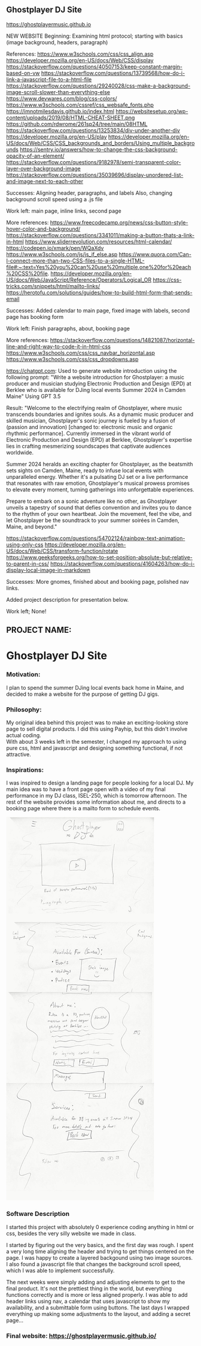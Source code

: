 ## Ghostplayer DJ Site

https://ghostplayermusic.github.io

NEW WEBSITE
Beginning: Examining html protocol; starting with basics (image background, headers, paragraph)

References:
https://www.w3schools.com/css/css_align.asp
https://developer.mozilla.org/en-US/docs/Web/CSS/display
https://stackoverflow.com/questions/40507153/keep-constant-margin-based-on-vw
https://stackoverflow.com/questions/13739568/how-do-i-link-a-javascript-file-to-a-html-file
https://stackoverflow.com/questions/29240028/css-make-a-background-image-scroll-slower-than-everything-else
https://www.devwares.com/blog/css-colors/
https://www.w3schools.com/cssref/css_websafe_fonts.php
https://imnotmilesdavis.github.io/index.html
https://websitesetup.org/wp-content/uploads/2019/08/HTML-CHEAT-SHEET.png
https://github.com/rdwrome/261sp24/tree/main/08HTML
https://stackoverflow.com/questions/13253834/div-under-another-div
https://developer.mozilla.org/en-US/play
https://developer.mozilla.org/en-US/docs/Web/CSS/CSS_backgrounds_and_borders/Using_multiple_backgrounds
https://sentry.io/answers/how-to-change-the-css-background-opacity-of-an-element/
https://stackoverflow.com/questions/9182978/semi-transparent-color-layer-over-background-image
https://stackoverflow.com/questions/35039696/display-unordered-list-and-image-next-to-each-other

Successes: Aligning header, paragraphs, and labels
Also, changing background scroll speed using a .js file

Work left: main page, inline links, second page

More references:
https://www.freecodecamp.org/news/css-button-style-hover-color-and-background/
https://stackoverflow.com/questions/3341011/making-a-button-thats-a-link-in-html
https://www.sliderrevolution.com/resources/html-calendar/
https://codepen.io/xmark/pen/WQaXdv
https://www.w3schools.com/js/js_if_else.asp
https://www.quora.com/Can-I-connect-more-than-two-CSS-files-to-a-single-HTML-file#:~:text=Yes%20you%20can%20use%20multiple,one%20for%20each%20CSS%20file.
https://developer.mozilla.org/en-US/docs/Web/JavaScript/Reference/Operators/Logical_OR
https://css-tricks.com/snippets/html/mailto-links/
https://herotofu.com/solutions/guides/how-to-build-html-form-that-sends-email

Successes: Added calendar to main page, fixed image with labels, second page has booking form

Work left: Finish paragraphs, about, booking page

More references:
https://stackoverflow.com/questions/14821087/horizontal-line-and-right-way-to-code-it-in-html-css
https://www.w3schools.com/css/css_navbar_horizontal.asp
https://www.w3schools.com/css/css_dropdowns.asp

https://chatgpt.com: Used to generate website introduction using the following prompt:
"Write a website introduction for Ghostplayer: a music producer and musician studying Electronic Production and Design (EPD) at Berklee who is available for DJing local events Summer 2024 in Camden Maine"
Using GPT 3.5

Result: "Welcome to the electrifying realm of Ghostplayer, where music transcends boundaries and ignites souls. As a dynamic music producer and skilled musician, Ghostplayer's sonic journey is fueled by a fusion of (passion and innovation) [changed to: electronic music and organic rhythmic performance]. Currently immersed in the vibrant world of Electronic Production and Design (EPD) at Berklee, Ghostplayer's expertise lies in crafting mesmerizing soundscapes that captivate audiences worldwide.

Summer 2024 heralds an exciting chapter for Ghostplayer, as the beatsmith sets sights on Camden, Maine, ready to infuse local events with unparalleled energy. Whether it's a pulsating DJ set or a live performance that resonates with raw emotion, Ghostplayer's musical prowess promises to elevate every moment, turning gatherings into unforgettable experiences.

Prepare to embark on a sonic adventure like no other, as Ghostplayer unveils a tapestry of sound that defies convention and invites you to dance to the rhythm of your own heartbeat. Join the movement, feel the vibe, and let Ghostplayer be the soundtrack to your summer soirées in Camden, Maine, and beyond."

https://stackoverflow.com/questions/54702124/rainbow-text-animation-using-only-css
https://developer.mozilla.org/en-US/docs/Web/CSS/transform-function/rotate
https://www.geeksforgeeks.org/how-to-set-position-absolute-but-relative-to-parent-in-css/
https://stackoverflow.com/questions/41604263/how-do-i-display-local-image-in-markdown

Successes: More gnomes, finished about and booking page, polished nav links.

Added project description for presentation below.

Work left; None!

## PROJECT NAME:
# Ghostplayer DJ Site
### Motivation:
I plan to spend the summer DJing local events back home in Maine, and decided to make a website for the purpose of getting DJ gigs.

### Philosophy:
My original idea behind this project was to make an exciting-looking store page to sell digital products. I did this using Payhip, but this didn't involve actual coding.
<br>
With about 3 weeks left in the semester, I changed my approach to using pure css, html and javascript and designing something functional, if not attractive.

### Inspirations:
I was inspired to design a landing page for people looking for a local DJ. My main idea was to have a front page open with a video of my final performance in my DJ class, ISEL-250, which is tomorrow afternoon. The rest of the website provides some information about me, and directs to a booking page where there is a mailto form to schedule events.

![title](website_idea.jpeg)

### Software Description
I started this project with absolutely 0 experience coding anything in html or css, besides the very silly website we made in class.

I started by figuring out the very basics, and the first day was rough. I spent a very long time aligning the header and trying to get things centered on the page. I was happy to create a layered backgound using two image sources. I also found a javascript file that changes the background scroll speed, which I was able to implement successfully.

The next weeks were simply adding and adjusting elements to get to the final product. It's not the prettiest thing in the world, but everything functions correctly and is more or less aligned properly. I was able to add header links using nav, a calendar that uses javascript to show my availability, and a submittable form using buttons. The last days I wrapped everything up making some adjustments to the layout, and adding a secret page...

### Final website: https://ghostplayermusic.github.io/
